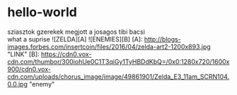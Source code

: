 # hello-world
sziasztok gzerekek megjott a josagos tibi bacsi  
what a suprise
![ZELDA][A]
![ENEMIES][B]
[A]: http://blogs-images.forbes.com/insertcoin/files/2016/04/zelda-art2-1200x893.jpg "LINK"
[B]: https://cdn0.vox-cdn.com/thumbor/300iohUe0C1T3qiGy1TyHBDdKbQ=/0x0:1280x720/1600x900/cdn0.vox-cdn.com/uploads/chorus_image/image/49861901/Zelda_E3_11am_SCRN104.0.0.jpg "enemy"
